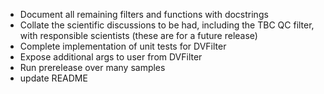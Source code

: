 - Document all remaining filters and functions with docstrings
- Collate the scientific discussions to be had, including the TBC QC filter, with responsible scientists (these are for a future release)
- Complete implementation of unit tests for DVFilter
- Expose additional args to user from DVFilter
- Run prerelease over many samples
- update README
